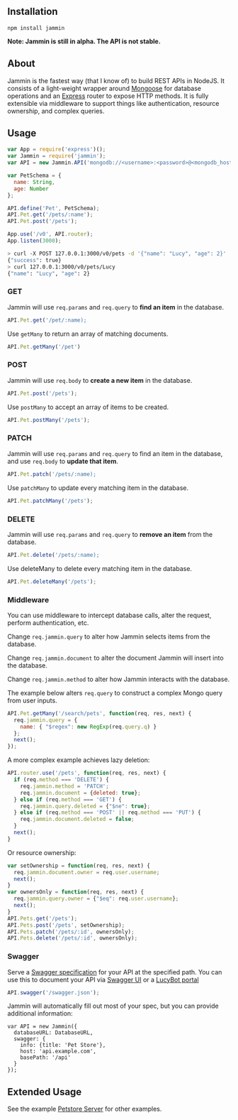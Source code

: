## Installation
```npm install jammin```

**Note: Jammin is still in alpha. The API is not stable.**

## About
Jammin is the fastest way (that I know of) to build REST APIs in NodeJS. It consists of a light-weight wrapper around [Mongoose](http://mongoosejs.com/) for database operations and an [Express](http://expressjs.com/) router to expose HTTP methods. It is fully extensible via middleware to support things like authentication, resource ownership, and complex queries.

## Usage

```js
var App = require('express')();
var Jammin = require('jammin');
var API = new Jammin.API('mongodb://<username>:<password>@<mongodb_host>');

var PetSchema = {
  name: String,
  age: Number
};

API.define('Pet', PetSchema);
API.Pet.get('/pets/:name');
API.Pet.post('/pets');

App.use('/v0', API.router);
App.listen(3000);
```

```bash
> curl -X POST 127.0.0.1:3000/v0/pets -d '{"name": "Lucy", "age": 2}'
{"success": true}
> curl 127.0.0.1:3000/v0/pets/Lucy
{"name": "Lucy", "age": 2}
```

### GET
Jammin will use ```req.params``` and ```req.query``` to **find an item** in the database.
```js
API.Pet.get('/pet/:name);
```
Use ```getMany``` to return an array of matching documents.
```js
API.Pet.getMany('/pet')
```

### POST
Jammin will use ```req.body``` to **create a new item** in the database.
```js
API.Pet.post('/pets');
```
Use ```postMany``` to accept an array of items to be created.
```js
API.Pet.postMany('/pets');
```

### PATCH
Jammin will use ```req.params``` and ```req.query``` to find an item in the database, and use ```req.body``` to **update that item**.
```js
API.Pet.patch('/pets/:name);
```
Use ```patchMany``` to update every matching item in the database.
```js
API.Pet.patchMany('/pets');
```

### DELETE
Jammin will use ```req.params``` and ```req.query``` to **remove an item** from the database.
```js
API.Pet.delete('/pets/:name);
```
Use deleteMany to delete every matching item in the database.
```js
API.Pet.deleteMany('/pets');
```

### Middleware
You can use middleware to intercept database calls, alter the request, perform authentication, etc.

Change ```req.jammin.query``` to alter how Jammin selects items from the database.

Change ```req.jammin.document``` to alter the document Jammin will insert into the database.

Change ```req.jammin.method``` to alter how Jammin interacts with the database.

The example below alters ```req.query``` to construct a complex Mongo query from user inputs.
```js
API.Pet.getMany('/search/pets', function(req, res, next) {
  req.jammin.query = {
    name: { "$regex": new RegExp(req.query.q) }
  };
  next();
});
```
A more complex example achieves lazy deletion:
```js
API.router.use('/pets', function(req, res, next) {
  if (req.method === 'DELETE') {
    req.jammin.method = 'PATCH';
    req.jammin.document = {deleted: true};
  } else if (req.method === 'GET') {
    req.jammin.query.deleted = {"$ne": true};
  } else if (req.method === 'POST' || req.method === 'PUT') {
    req.jammin.document.deleted = false;
  }
  next();
}
```
Or resource ownership:
```js
var setOwnership = function(req, res, next) {
  req.jammin.document.owner = req.user.username;
  next();
}
var ownersOnly = function(req, res, next) {
  req.jammin.query.owner = {"$eq": req.user.username};
  next();
}
API.Pets.get('/pets');
API.Pets.post('/pets', setOwnership);
API.Pets.patch('/pets/:id', ownersOnly);
API.Pets.delete('/pets/:id', ownersOnly);
```

### Swagger
Serve a [Swagger specification](http://swagger.io) for your API at the specified path. You can use this to document your API via [Swagger UI](https://github.com/swagger-api/swagger-ui) or a [LucyBot portal](https://lucybot.com)
```js
API.swagger('/swagger.json');
```
Jammin will automatically fill out most of your spec, but you can provide additional information:
```
var API = new Jammin({
  databaseURL: DatabaseURL,
  swagger: {
    info: {title: 'Pet Store'},
    host: 'api.example.com',
    basePath: '/api'
  }
});
```

## Extended Usage
See the example [Petstore Server](test/petstore-server.js) for other examples.
